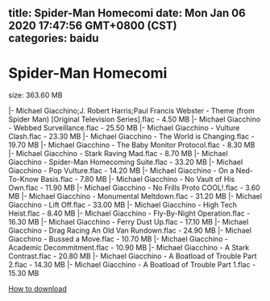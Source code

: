 
title: Spider-Man Homecomi
date: Mon Jan 06 2020 17:47:56 GMT+0800 (CST)    
categories: baidu
---

# Spider-Man Homecomi
size: 363.60 MB
 
 
|- Michael Giacchino;J. Robert Harris;Paul Francis Webster - Theme (from Spider Man) [Original Television Series].flac - 4.50 MB
|- Michael Giacchino - Webbed Surveillance.flac - 25.50 MB
|- Michael Giacchino - Vulture Clash.flac - 23.30 MB
|- Michael Giacchino - The World is Changing.flac - 19.70 MB
|- Michael Giacchino - The Baby Monitor Protocol.flac - 8.30 MB
|- Michael Giacchino - Stark Raving Mad.flac - 8.70 MB
|- Michael Giacchino - Spider-Man Homecoming Suite.flac - 33.20 MB
|- Michael Giacchino - Pop Vulture.flac - 14.20 MB
|- Michael Giacchino - On a Ned-To-Know Basis.flac - 7.80 MB
|- Michael Giacchino - No Vault of His Own.flac - 11.90 MB
|- Michael Giacchino - No Frills Proto COOL!.flac - 3.60 MB
|- Michael Giacchino - Monumental Meltdown.flac - 31.20 MB
|- Michael Giacchino - Lift Off.flac - 33.00 MB
|- Michael Giacchino - High Tech Heist.flac - 8.40 MB
|- Michael Giacchino - Fly-By-Night Operation.flac - 16.30 MB
|- Michael Giacchino - Ferry Dust Up.flac - 17.10 MB
|- Michael Giacchino - Drag Racing  An Old Van Rundown.flac - 24.90 MB
|- Michael Giacchino - Bussed a Move.flac - 10.70 MB
|- Michael Giacchino - Academic Decommitment.flac - 10.90 MB
|- Michael Giacchino - A Stark Contrast.flac - 20.80 MB
|- Michael Giacchino - A Boatload of Trouble Part 2.flac - 14.30 MB
|- Michael Giacchino - A Boatload of Trouble Part 1.flac - 15.30 MB

[How to download](https://bpcam.bemobtrk.com/go/2ceec3aa-1ca2-46d6-b9ff-aaa5c184517c?jno=1516)